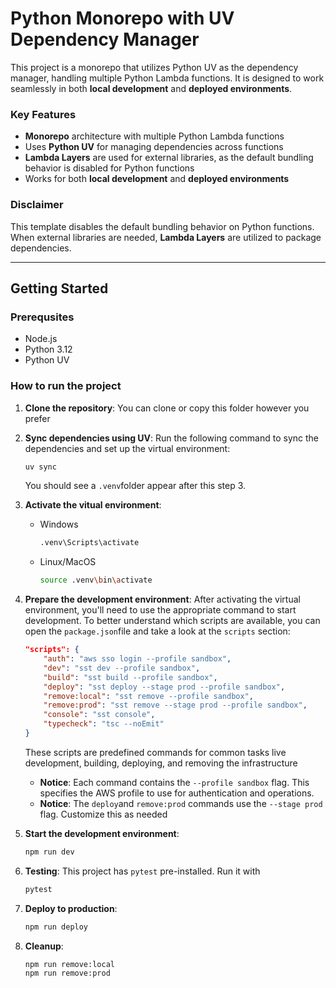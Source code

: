 # Python Monorepo with UV Dependency Manager

This project is a monorepo that utilizes Python UV as the dependency manager, handling multiple Python Lambda functions. It is designed to work seamlessly in both **local development** and **deployed environments**.

### Key Features

-   **Monorepo** architecture with multiple Python Lambda functions
-   Uses **Python UV** for managing dependencies across functions
-   **Lambda Layers** are used for external libraries, as the default bundling behavior is disabled for Python functions
-   Works for both **local development** and **deployed environments**

### Disclaimer

This template disables the default bundling behavior on Python functions. When external libraries are needed, **Lambda Layers** are utilized to package dependencies.

---

## Getting Started

### Prerequsites

-   Node.js
-   Python 3.12
-   Python UV

### How to run the project

1. **Clone the repository**: You can clone or copy this folder however you prefer
2. **Sync dependencies using UV**: Run the following command to sync the dependencies and set up the virtual environment:

    ```sh
    uv sync
    ```

    You should see a `.venv`folder appear after this step 3.

3. **Activate the vitual environment**:

    - Windows

        ```sh
        .venv\Scripts\activate
        ```

    - Linux/MacOS

        ```sh
        source .venv\bin\activate
        ```

4. **Prepare the development environment**: After activating the virtual environment, you'll need to use the appropriate command to start development. To better understand which scripts are available, you can open the `package.json`file and take a look at the `scripts` section:

    ```json
    "scripts": {
        "auth": "aws sso login --profile sandbox",
        "dev": "sst dev --profile sandbox",
        "build": "sst build --profile sandbox",
        "deploy": "sst deploy --stage prod --profile sandbox",
        "remove:local": "sst remove --profile sandbox",
        "remove:prod": "sst remove --stage prod --profile sandbox",
        "console": "sst console",
        "typecheck": "tsc --noEmit"
    }
    ```

    These scripts are predefined commands for common tasks live development, building, deploying, and removing the infrastructure

    - **Notice**: Each command contains the `--profile sandbox` flag. This specifies the AWS profile to use for authentication and operations.
    - **Notice**: The `deploy`and `remove:prod` commands use the `--stage prod` flag. Customize this as needed

5. **Start the development environment**:

    ```sh
    npm run dev
    ```

6. **Testing**: This project has `pytest` pre-installed. Run it with

    ```sh
    pytest
    ```

7. **Deploy to production**:

    ```sh
    npm run deploy
    ```

8. **Cleanup**:

    ```sh
    npm run remove:local
    npm run remove:prod
    ```
